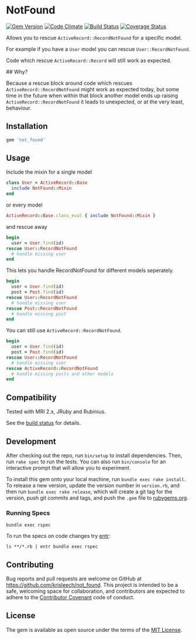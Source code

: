 # NotFound

[![Gem Version](https://badge.fury.io/rb/not_found.png)](http://badge.fury.io/rb/not_found)
[![Code Climate](https://codeclimate.com/github/krisleech/not_found.png)](https://codeclimate.com/github/krisleech/not_found)
[![Build Status](https://travis-ci.org/krisleech/not_found.png?branch=master)](https://travis-ci.org/krisleech/not_found)
[![Coverage Status](https://coveralls.io/repos/krisleech/not_found/badge.png?branch=master)](https://coveralls.io/r/krisleech/not_found?branch=master)

Allows you to rescue `ActiveRecord::RecordNotFound` for a specific model.

For example if you have a `User` model you can rescue `User::RecordNotFound`.

Code which rescue `ActiveRecord::Record` will still work as expected.

## Why?

Because a rescue block around code which rescues `ActiveRecord::RecordNotFound`
might work as expected today, but some time in the future when within that
block another model ends up raising `ActiveRecord::RecordNotFound` it leads to
unexpected, or at the very least, behaviour.

## Installation

```ruby
gem 'not_found'
```

## Usage

Include the mixin for a single model

```ruby
class User < ActiveRecord::Base
  include NotFound::Mixin
end
```

or every model

```ruby
ActiveRecord::Base.class_eval { include NotFound::Mixin }
```

and rescue away

```ruby
begin
  user = User.find(id)
rescue User::RecordNotFound
  # handle missing user
end
```

This lets you handle RecordNotFound for different models seperately.

```ruby
begin
  user = User.find(id)
  post = Post.find(id)
rescue User::RecordNotFound
  # handle missing user
rescue Post::RecordNotFound
  # handle missing post
end
```

You can still use `ActiveRecord::RecordNotFound`.

```ruby
begin
  user = User.find(id)
  post = Post.find(id)
rescue User::RecordNotFound
  # handle missing user
rescue ActiveRecord::RecordNotFound
  # handle missing posts and other models
end
```

## Compatibility

Tested with MRI 2.x, JRuby and Rubinius.

See the [build status](https://travis-ci.org/krisleech/not_found) for details.

## Development

After checking out the repo, run `bin/setup` to install dependencies. Then, run `rake spec` to run the tests.
You can also run `bin/console` for an interactive prompt that will allow you to experiment.

To install this gem onto your local machine, run `bundle exec rake install`.
To release a new version, update the version number in `version.rb`, and then run `bundle exec rake release`, which will create a git tag for the version, push git commits and tags, and push the `.gem` file to [rubygems.org](https://rubygems.org).

### Running Specs

```
bundle exec rspec
```

To run the specs on code changes try [entr](http://entrproject.org/):

```
ls **/*.rb | entr bundle exec rspec
```

## Contributing

Bug reports and pull requests are welcome on GitHub at https://github.com/krisleech/not_found. 
This project is intended to be a safe, welcoming space for collaboration, and contributors are expected to adhere to the [Contributor Covenant](contributor-covenant.org) code of conduct.

## License

The gem is available as open source under the terms of the [MIT License](http://opensource.org/licenses/MIT).

